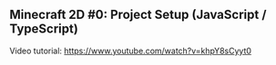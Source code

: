 ## Minecraft 2D #0: Project Setup (JavaScript / TypeScript)

Video tutorial: https://www.youtube.com/watch?v=khpY8sCyyt0